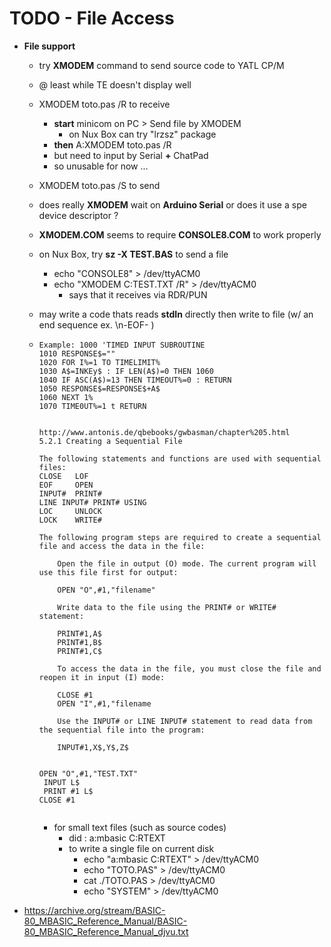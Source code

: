 # TODO - File Access

- **File support**

  - try **XMODEM** command to send source code to YATL CP/M

  - @ least while TE doesn't display well

  - XMODEM toto.pas /R to receive

    - **start** minicom on PC > Send file by XMODEM
      - on Nux Box can try "lrzsz" package
    - **then** A:XMODEM toto.pas /R
    - but need to input by Serial **+** ChatPad
    - so unusable for now ...

  - XMODEM toto.pas /S to send

  - does really **XMODEM** wait on **Arduino Serial** or does it use a spe device descriptor ?

  - **XMODEM.COM** seems to require **CONSOLE8.COM** to work properly

  - on Nux Box, try **sz -X TEST.BAS** to send a file

    - echo "CONSOLE8" > /dev/ttyACM0
    - echo "XMODEM C:TEST.TXT /R" > /dev/ttyACM0
      - says that it receives via RDR/PUN

  - may write a code thats reads **stdIn** directly then write to file (w/ an end sequence ex. \n-EOF- )

  - ```
    Example: 1000 'TIMED INPUT SUBROUTINE 
    1010 RESPONSE$="" 
    1020 FOR I%=1 TO TIMELIMIT% 
    1030 A$=INKEy$ : IF LEN(A$)=0 THEN 1060 
    1040 IF ASC(A$)=13 THEN TIMEOUT%=0 : RETURN 
    1050 RESPONSE$=RESPONSE$+A$ 
    1060 NEXT 1% 
    1070 TIME0UT%=1 t RETURN 
    
    
    http://www.antonis.de/qbebooks/gwbasman/chapter%205.html
    5.2.1 Creating a Sequential File
    
    The following statements and functions are used with sequential files:
    CLOSE 	LOF
    EOF 	OPEN
    INPUT# 	PRINT#
    LINE INPUT#	PRINT# USING
    LOC 	UNLOCK
    LOCK 	WRITE#
    
    The following program steps are required to create a sequential file and access the data in the file:
    
        Open the file in output (O) mode. The current program will use this file first for output:
    
        OPEN "O",#1,"filename"
    
        Write data to the file using the PRINT# or WRITE# statement:
    
        PRINT#1,A$
        PRINT#1,B$
        PRINT#1,C$
    
        To access the data in the file, you must close the file and reopen it in input (I) mode:
    
        CLOSE #1
        OPEN "I",#1,"filename
    
        Use the INPUT# or LINE INPUT# statement to read data from the sequential file into the program:
    
        INPUT#1,X$,Y$,Z$
    
    
    OPEN "O",#1,"TEST.TXT"
     INPUT L$
     PRINT #1 L$
    CLOSE #1
    
    
    ```

    - for small text files (such as source codes)
      - did : a:mbasic C:RTEXT
      - to write a single file on current disk
        - echo "a:mbasic C:RTEXT" > /dev/ttyACM0
        - echo "TOTO.PAS" > /dev/ttyACM0
        - cat ./TOTO.PAS > /dev/ttyACM0
        - echo "SYSTEM" > /dev/ttyACM0



- https://archive.org/stream/BASIC-80_MBASIC_Reference_Manual/BASIC-80_MBASIC_Reference_Manual_djvu.txt

